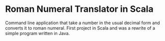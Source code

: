 # Roman Numeral Translator in Scala

Command line application that take a number in the usual decimal form and converts it to roman numeral. First project
in Scala and was a rewrite of a simple program written in Java.

